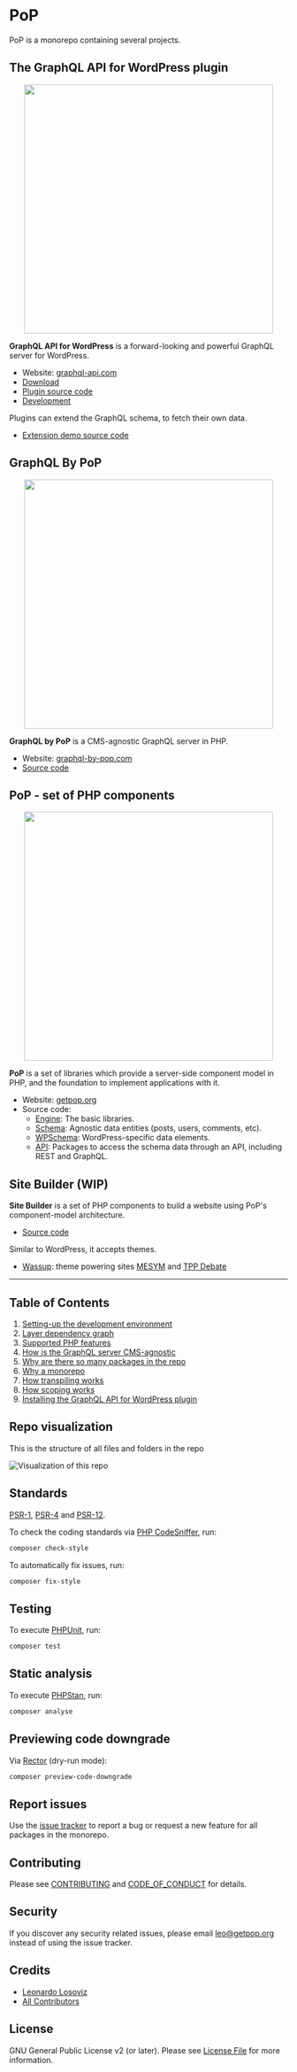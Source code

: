 # PoP

PoP is a monorepo containing several projects.

## The GraphQL API for WordPress plugin

<p align="center"><img src="https://graphql-api.com/assets/graphql-api-logo-with-name.png" width="450" /></p>

**GraphQL API for WordPress** is a forward-looking and powerful GraphQL server for WordPress.

- Website: [graphql-api.com](https://graphql-api.com)
- [Download](https://github.com/leoloso/PoP/releases/latest/download/graphql-api.zip)
- [Plugin source code](layers/GraphQLAPIForWP/plugins/graphql-api-for-wp)
- [Development](docs/development-environment.md)

Plugins can extend the GraphQL schema, to fetch their own data.

- [Extension demo source code](layers/GraphQLAPIForWP/plugins/extension-demo)

## GraphQL By PoP

<p align="center"><img src="https://graphql-by-pop.com/assets/superheroes.png" width="450" /></p>

**GraphQL by PoP** is a CMS-agnostic GraphQL server in PHP.

- Website: [graphql-by-pop.com](https://graphql-by-pop.com)
- [Source code](layers/GraphQLByPoP)

## PoP - set of PHP components

<p align="center"><img src="https://assets.getpop.org/wp-content/themes/getpop/img/pop-logo-horizontal.png" width="450" /></p>

**PoP** is a set of libraries which provide a server-side component model in PHP, and the foundation to implement applications with it.

- Website: [getpop.org](https://getpop.org)
- Source code:
  - [Engine](layers/Engine): The basic libraries.
  - [Schema](layers/Schema): Agnostic data entities (posts, users, comments, etc).
  - [WPSchema](layers/WPSchema): WordPress-specific data elements.
  - [API](layers/API): Packages to access the schema data through an API, including REST and GraphQL.

## Site Builder (WIP)

**Site Builder** is a set of PHP components to build a website using PoP's component-model architecture.

- [Source code](layers/SiteBuilder)

Similar to WordPress, it accepts themes.

- [Wassup](layers/Wassup): theme powering sites [MESYM](https://www.mesym.com) and [TPP Debate](https://my.tppdebate.org)

---

<!-- ## Requirements

- PHP 8.0+ for development
- PHP 7.1+ for production

## Install 

Clone the monorepo:

```bash
git clone https://github.com/leoloso/PoP.git
```

And then install the dependencies, via Composer

```bash
$ cd PoP
$ composer install
``` -->

## Table of Contents

1. [Setting-up the development environment](docs/development-environment.md)
2. [Layer dependency graph](docs/layer-dependency-graph.md)
3. [Supported PHP features](docs/supported-php-features.md)
4. [How is the GraphQL server CMS-agnostic](docs/cms-agnosticism.md)
5. [Why are there so many packages in the repo](docs/splitting-packages.md)
6. [Why a monorepo](docs/why-monorepo.md)
7. [How transpiling works](docs/how-transpiling-works.md)
8. [How scoping works](docs/how-scoping-works.md)
9. [Installing the GraphQL API for WordPress plugin](docs/installing-graphql-api-for-wordpress.md)

<!-- ## Resources

- [GraphQL API for WordPress demo](https://youtu.be/LnyNyT2RwwI)
- [Comparing the GraphQL API for WordPress vs WPGraphQL](https://graphql-api.com/blog/graphql-api-vs-wpgraphql-the-fight/)
- [Making GraphQL Work In WordPress](https://www.smashingmagazine.com/2021/04/making-graphql-work-in-wordpress/) -->

## Repo visualization

This is the structure of all files and folders in the repo

![Visualization of this repo](./diagram.svg)

## Standards

[PSR-1](https://www.php-fig.org/psr/psr-1), [PSR-4](https://www.php-fig.org/psr/psr-4) and [PSR-12](https://www.php-fig.org/psr/psr-12).

To check the coding standards via [PHP CodeSniffer](https://github.com/squizlabs/PHP_CodeSniffer), run:

``` bash
composer check-style
```

To automatically fix issues, run:

``` bash
composer fix-style
```

## Testing

To execute [PHPUnit](https://phpunit.de/), run:

``` bash
composer test
```

## Static analysis

To execute [PHPStan](https://github.com/phpstan/phpstan), run:

``` bash
composer analyse
```

## Previewing code downgrade

Via [Rector](https://github.com/rectorphp/rector) (dry-run mode):

```bash
composer preview-code-downgrade
```

## Report issues

Use the [issue tracker](https://github.com/leoloso/PoP/issues) to report a bug or request a new feature for all packages in the monorepo.

## Contributing

Please see [CONTRIBUTING](CONTRIBUTING.md) and [CODE_OF_CONDUCT](CODE_OF_CONDUCT.md) for details.

## Security

If you discover any security related issues, please email leo@getpop.org instead of using the issue tracker.

## Credits

- [Leonardo Losoviz][link-author]
- [All Contributors][link-contributors]

## License

GNU General Public License v2 (or later). Please see [License File](LICENSE.md) for more information.

[link-author]: https://github.com/leoloso
[link-contributors]: ../../contributors
